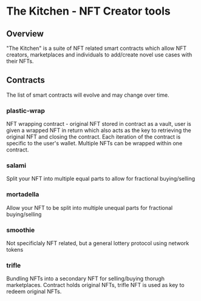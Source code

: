 # The Kitchen - NFT Creator tools

## Overview
"The Kitchen" is a suite of NFT related smart contracts which allow NFT creators, marketplaces and individuals to add/create novel use cases with their NFTs.

## Contracts
The list of smart contracts will evolve and may change over time.

### plastic-wrap
NFT wrapping contract - original NFT stored in contract as a vault, user is given a wrapped NFT in return which also acts as the key to retrieving the original NFT and closing the contract. Each iteration of the contract is specific to the user's wallet. Multiple NFTs can be wrapped within one contract.

### salami
Split your NFT into multiple equal parts to allow for fractional buying/selling

### mortadella
Allow your NFT to be split into multiple unequal parts for fractional buying/selling

### smoothie
Not specificlaly NFT related, but a general lottery protocol using network tokens

### trifle
Bundling NFTs into a secondary NFT for selling/buying thorugh marketplaces. Contract holds original NFTs, trifle NFT is used as key to redeem original NFTs.
